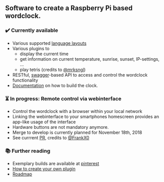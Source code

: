 ## Software to create a Raspberry Pi based wordclock.

### ✔️ Currently available
* Various supported [language layouts](https://github.com/bk1285/rpi_wordclock/tree/master/wordclock_layouts)
* Various plugins to
  * display the current time
  * get information on current temperature, sunrise, sunset, IP-settings, ...
  * play tetris (credits to [@mrksngl](https://github.com/mrksngl))
* RESTful, [swagger](https://swagger.io/specification/)-based API to access and control the wordclock functionality
* [Documentation](http://rpi-wordclock.readthedocs.io/en/master/) on how to build the clock.

### ⏳ In progress: Remote control via webinterface
* Control the wordclock with a browser within your local network
* Linking the webinterface to your smartphones homescreen provides an app-like usage of the interface
* Hardware buttons are not mandatory anymore.
* Merge to develop is currently planned for November 18th, 2018
* See currrent [PR](https://github.com/bk1285/rpi_wordclock/pull/100), credits to [@FrankX0](https://github.com/FrankX0) 

### :books: Further reading

* Exemplary builds are available at [pinterest](https://www.pinterest.de/berndkrolla/wordclock-gallery/)
* [How to create your own plugin](https://rpi-wordclock.readthedocs.io/en/master/doc_further_reading.html#adding-a-new-plugin)
* [Roadmap](https://github.com/bk1285/rpi_wordclock/projects)

